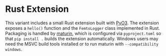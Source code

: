 # Rust Extension

This variant includes a small Rust extension built with
[PyO3](https://pyo3.rs/). The extension exposes a `hello()` function and the
`FemtoLogger` class implemented in Rust. Packaging is handled by
[maturin](https://maturin.rs/), which is configured via `pyproject.toml` so that
`pip install .` builds the extension automatically.
Windows users may need the MSVC build tools installed or to run maturin with
`--compatibility windows`.
